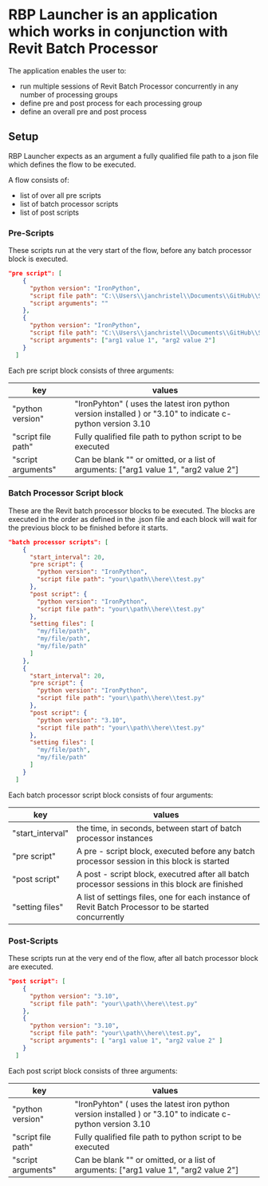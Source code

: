 # RBP Launcher is an application which works in conjunction with Revit Batch Processor


The application enables the user to: 

- run multiple sessions of Revit Batch Processor concurrently in any number of processing groups
- define pre and post process for each processing group
- define an overall pre and post process


## Setup

RBP Launcher expects as an argument a fully qualified file path to a json file which defines the flow to be executed.

A flow consists of:

- list of over all pre scripts
- list of batch processor scripts
- list of post scripts

### Pre-Scripts

These scripts run at the very start of the flow, before any batch processor block is executed.

```json
"pre script": [
    {
      "python version": "IronPython",
      "script file path": "C:\\Users\\janchristel\\Documents\\GitHub\\SampleCodeRevitBatchProcessor\\VS\\RBP Launcher\\Tests\\PythonScripts\\empty.py",
      "script arguments": ""
    },
    {
      "python version": "IronPython",
      "script file path": "C:\\Users\\janchristel\\Documents\\GitHub\\SampleCodeRevitBatchProcessor\\VS\\RBP Launcher\\Tests\\PythonScripts\\no_args.py",
      "script arguments": ["arg1 value 1", "arg2 value 2"]
    }
  ]
```

Each pre script block consists of three arguments:

| key | values|
|-----|-------|
| "python version" | "IronPyhton" ( uses the latest iron python version installed ) or "3.10" to indicate c-python version 3.10 |
| "script file path" | Fully qualified file path to python script to be executed |
| "script arguments" | Can be blank "" or omitted, or a list of arguments: ["arg1 value 1", "arg2 value 2"] | 

### Batch Processor Script block

These are the Revit batch processor blocks to be executed. The blocks are executed in the order as defined in the .json file and each block will wait for the previous block to be finished before it starts.

```json
"batch processor scripts": [
    {
      "start_interval": 20,
      "pre script": {
        "python version": "IronPython",
        "script file path": "your\\path\\here\\test.py"
      },
      "post script": {
        "python version": "IronPython",
        "script file path": "your\\path\\here\\test.py"
      },
      "setting files": [
        "my/file/path",
        "my/file/path",
        "my/file/path"
      ]
    },
    {
      "start_interval": 20,
      "pre script": {
        "python version": "IronPython",
        "script file path": "your\\path\\here\\test.py"
      },
      "post script": {
        "python version": "3.10",
        "script file path": "your\\path\\here\\test.py"
      },
      "setting files": [
        "my/file/path",
        "my/file/path"
      ]
    }
  ]
```

Each batch processor script block consists of four arguments:

| key | values|
|-----|-------|
| "start_interval" | the time, in seconds, between start of batch processor instances |
| "pre script" | A pre - script block, executed before any batch processor session in this block is started |
| "post script" | A post - script block, executred after all batch processor sessions in this block are finished |
| "setting files" | A list of settings files, one for each instance of Revit Batch Processor to be started concurrently |

### Post-Scripts

These scripts run at the very end of the flow, after all batch processor block are executed.

```json
"post script": [
    {
      "python version": "3.10",
      "script file path": "your\\path\\here\\test.py"
    },
    {
      "python version": "3.10",
      "script file path": "your\\path\\here\\test.py",
      "script arguments": [ "arg1 value 1", "arg2 value 2" ]
    }
  ]
```

Each post script block consists of three arguments:

| key | values|
|-----|-------|
| "python version" | "IronPyhton" ( uses the latest iron python version installed ) or "3.10" to indicate c-python version 3.10 |
| "script file path" | Fully qualified file path to python script to be executed |
| "script arguments" | Can be blank "" or omitted, or a list of arguments: ["arg1 value 1", "arg2 value 2"] | 
